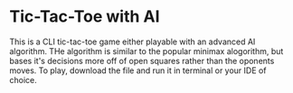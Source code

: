 # Tic-Tac-Toe with AI

This is a CLI tic-tac-toe game either playable with an advanced AI algorithm. THe algorithm is similar to the popular minimax alogorithm, but bases it's decisions more off of open squares rather than the oponents moves. To play, download the file and run it in terminal or your IDE of choice.
